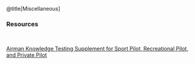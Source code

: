<div class="slide-bg-style-left"></div><div class="slide-bg-style-right"></div>

@title[Miscellaneous]

### Resources

<br>

[Airman Knowledge Testing Supplement for Sport Pilot, Recreational Pilot, and Private Pilot](https://www.faa.gov/training_testing/testing/supplements/media/sport_rec_private_akts.pdf)
